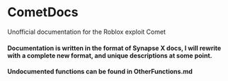 # CometDocs
Unofficial documentation for the Roblox exploit Comet

#### Documentation is written in the format of Synapse X docs, I will rewrite with a complete new format, and unique descriptions at some point.

#### Undocumented functions can be found in OtherFunctions.md
